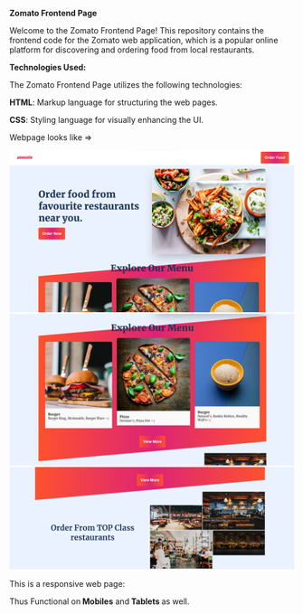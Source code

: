 <b>Zomato Frontend Page</b>

Welcome to the Zomato Frontend Page! This repository contains the frontend code for the Zomato web application,
which is a popular online platform for discovering and ordering food from local restaurants.

<b>Technologies Used:</b>

The Zomato Frontend Page utilizes the following technologies:

<b>HTML</b>: Markup language for structuring the web pages.

<b>CSS</b>: Styling language for visually enhancing the UI.

Webpage looks like => 

<img src="assets/zomato1.png">
<img src="assets/zomato2.png">
<img src="assets/zomato3.png">

This is a responsive web page: 

Thus Functional on<b> Mobiles</b> and<b> Tablets </b>as well.
